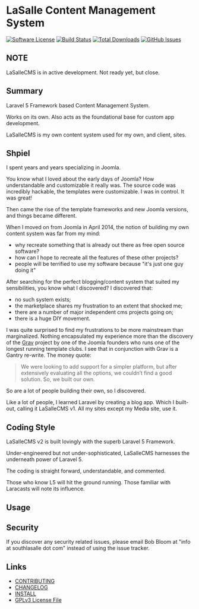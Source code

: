# LaSalle Content Management System 

[![Software License](https://img.shields.io/badge/license-GPLv3-brightgreen.svg?style=flat-square)](LICENSE.md)
[![Build Status](https://img.shields.io/travis/lasallecms/lasallecms/master.svg?style=flat-square)](https://travis-ci.org/lasallecms/lasallecms)
[![Total Downloads](https://img.shields.io/packagist/dt/lasallecms/lasallecms.svg?style=flat-square)](https://packagist.org/packages/lasallecms/lasallecms)
[![GitHub Issues](https://img.shields.io/github/issues/lasallecms/lasallecms-l5-flagship.svg)](https://github.com/lasallecms/lasallecms-l5-flagship/issues)

## NOTE

LaSalleCMS is in active development. Not ready yet, but close.  

## Summary

Laravel 5 Framework based Content Management System. 

Works on its own. Also acts as the foundational base for custom app development.

LaSalleCMS is my own content system used for my own, and client, sites. 

 
## Shpiel

I spent years and years specializing in Joomla.

You know what I loved about the early days of Joomla? How understandable and customizable it really was. The source code was incredibly hackable, the templates were customizable. I was in control. It was great! 

Then came the rise of the template frameworks and new Joomla versions, and things became different.

When I moved on from Joomla in April 2014, the notion of building my own content system was far from my mind:

* why recreate something that is already out there as free open source software? 
* how can I hope to recreate all the features of these other projects?
* people will be terrified to use my software because "it's just one guy doing it"

After searching for the perfect blogging/content system that suited my sensibilities, you know what I discovered? I discovered that: 

* no such system exists;
* the marketplace shares my frustration to an extent that shocked me;
* there are a number of major independent cms projects going on;
* there is a huge DIY movement.

I was quite surprised to find my frustrations to be more mainstream than marginalized. Nothing encapsulated my experience more than the discovery of the [Grav](http://www.rockettheme.com/blog/team/163-rockettheme-s-10th-anniversary-interview-with-andy-miller) project by one of the Joomla founders who runs one of the longest running template clubs. I see that in conjunction with Grav is a Gantry re-write. The money quote:

<blockquote>
We were looking to add support for a simpler platform, but after extensively evaluating all the options, we couldn’t find a good solution. So, we built our own.
</blockquote>

So are a lot of people building their own, so I discovered. 

Like a lot of people, I learned Laravel by creating a blog app. Which I built-out, calling it LaSalleCMS v1. All my sites except my Media site, use it.
 
## Coding Style 

LaSalleCMS v2 is built lovingly with the superb Laravel 5 Framework.
 
Under-engineered but not under-sophisticated, LaSalleCMS harnesses the underneath power of Laravel 5. 
 
The coding is straight forward, understandable, and commented. 

Those who know L5 will hit the ground running. Those familiar with Laracasts will note its influence. 


## Usage



## Security

If you discover any security related issues, please email Bob Bloom at "info at southlasalle dot com" instead of using the issue tracker.

## Links

* [CONTRIBUTING](CONTRIBUTING.md)
* [CHANGELOG](CHANGELOG.md)
* [INSTALL](INSTALL.md)
* [GPLv3 License File](LICENSE.md)
 

   
  
